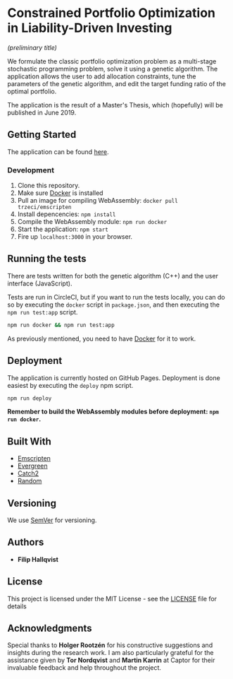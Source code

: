 # Constrained Portfolio Optimization in Liability-Driven Investing

_(preliminary title)_

We formulate the classic portfolio optimization problem as a multi-stage stochastic programming problem, solve it using a genetic algorithm. The application allows the user to add allocation constraints, tune the parameters of the genetic algorithm, and edit the target funding ratio of the optimal portfolio.

The application is the result of a Master's Thesis, which (hopefully) will be published in June 2019.

## Getting Started

The application can be found [here](https://captorab.github.io/filip-hallqvist-thesis).

### Development

1. Clone this repository.
2. Make sure [Docker](https://docs.docker.com/install/) is installed
3. Pull an image for compiling WebAssembly: `docker pull trzeci/emscripten`
4. Install depencencies: `npm install`
5. Compile the WebAssembly module: `npm run docker`
6. Start the application: `npm start`
7. Fire up `localhost:3000` in your browser.

## Running the tests

There are tests written for both the genetic algorithm (C++) and the user interface (JavaScript).

Tests are run in CircleCI, but if you want to run the tests locally, you can do so by executing the `docker` script in `package.json`, and then executing the `npm run test:app` script.

```sh
npm run docker && npm run test:app
```

As previously mentioned, you need to have [Docker](https://docs.docker.com/install/) for it to work.

## Deployment

The application is currently hosted on GitHub Pages. Deployment is done easiest by executing the `deploy` npm script.

```sh
npm run deploy
```

**Remember to build the WebAssembly modules before deployment: `npm run docker`.**

## Built With

-   [Emscripten](https://emscripten.org/)
-   [Evergreen](https://evergreen.segment.com/)
-   [Catch2](https://github.com/catchorg/Catch2/)
-   [Random](https://github.com/effolkronium/random/)

## Versioning

We use [SemVer](http://semver.org/) for versioning.

## Authors

-   **Filip Hallqvist**

## License

This project is licensed under the MIT License - see the [LICENSE](LICENSE) file for details

## Acknowledgments

Special thanks to **Holger Rootzén** for his constructive suggestions and insights during the research work. I am also particularly grateful for the assistance given by **Tor Nordqvist** and **Martin Karrin** at Captor for their invaluable feedback and help throughout the project.
